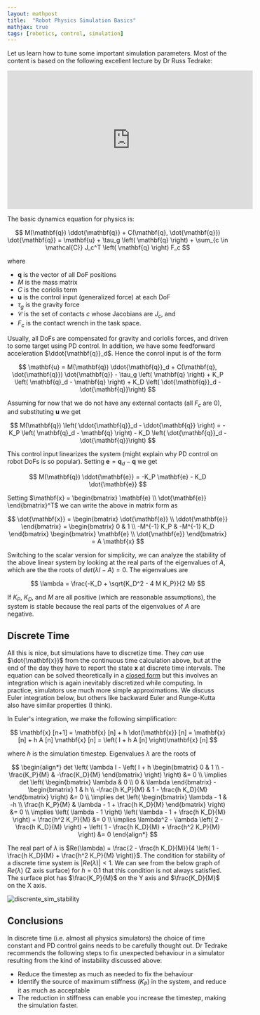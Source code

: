 ```yaml
---
layout: mathpost
title:  "Robot Physics Simulation Basics"
mathjax: true
tags: [robotics, control, simulation]
---
```


Let us learn how to tune some important simulation parameters. Most of the content is based on the following excellent
lecture by Dr Russ Tedrake:

<iframe width="560" height="315" src="https://www.youtube.com/embed/N19SU7vgX7c" title="YouTube video player"
frameborder="0" allow="accelerometer; autoplay; clipboard-write; encrypted-media; gyroscope; picture-in-picture"
allowfullscreen></iframe>

The basic dynamics equation for physics is:

$$
M(\mathbf{q}) \ddot{\mathbf{q}} + C(\mathbf{q}, \dot{\mathbf{q}}) \dot{\mathbf{q}} =
\mathbf{u} + \tau_g \left( \mathbf{q} \right) + \sum_{c \in \mathcal{C}} J_c^T \left( \mathbf{q} \right) F_c
$$

where
- $\mathbf{q}$ is the vector of all DoF positions
- $M$ is the mass matrix
- $C$ is the coriolis term
- $\mathbf{u}$ is the control input (generalized force) at each DoF
- $\tau_g$ is the gravity force
- $\mathcal{C}$ is the set of contacts $c$ whose Jacobians are $J_c$, and
- $F_c$ is the contact wrench in the task space.

Usually, all DoFs are compensated for gravity and coriolis forces, and driven to some target using PD control.
In addition, we have some feedforward acceleration $\ddot{\mathbf{q}}_d$. Hence the conrol input is of the form

$$
\mathbf{u} =
M(\mathbf{q}) \ddot{\mathbf{q}}_d + 
C(\mathbf{q}, \dot{\mathbf{q}}) \dot{\mathbf{q}} -
\tau_g \left( \mathbf{q} \right) +
K_P \left( \mathbf{q}_d - \mathbf{q} \right) +
K_D \left( \dot{\mathbf{q}}_d - \dot{\mathbf{q}}\right)
$$

Assuming for now that we do not have any external contacts (all $F_c$ are 0), and substituting $\mathbf{u}$ we get

$$
M(\mathbf{q}) \left( \ddot{\mathbf{q}}_d - \ddot{\mathbf{q}} \right) =
-K_P \left( \mathbf{q}_d - \mathbf{q} \right) -
K_D \left( \dot{\mathbf{q}}_d - \dot{\mathbf{q}}\right)
$$

This control input linearizes the system (might explain why PD control on robot DoFs is so popular).
Setting $\mathbf{e} = \mathbf{q}_d - \mathbf{q}$ we get

$$
M(\mathbf{q}) \ddot{\mathbf{e}} = -K_P \mathbf{e} - K_D \dot{\mathbf{e}}
$$

Setting $\mathbf{x} = \begin{bmatrix} \mathbf{e} \\ \dot{\mathbf{e}} \end{bmatrix}^T$ we can write the above in matrix form as

$$
\dot{\mathbf{x}} =
\begin{bmatrix} \dot{\mathbf{e}} \\ \ddot{\mathbf{e}} \end{bmatrix} =
\begin{bmatrix} 0 & 1 \\ -M^{-1} K_P & -M^{-1} K_D \end{bmatrix} \begin{bmatrix} \mathbf{e} \\ \dot{\mathbf{e}} \end{bmatrix} =
A \mathbf{x}
$$

Switching to the scalar version for simplicity, we can analyze the stability of the above linear system by looking at
the real parts of the eigenvalues of $A$, which are the the roots of $det \left( \lambda I - A \right) = 0$. The
eigenvalues are

$$
\lambda = \frac{-K_D + \sqrt{K_D^2 - 4 M K_P}}{2 M}
$$

If $K_P$, $K_D$, and $M$ are all positive (which are reasonable assumptions), the system is stable because the
real parts of the eigenvalues of $A$ are negative.

## Discrete Time

All this is nice, but simulations have to discretize time. They _can_ use $\dot{\mathbf{x}}$ from the continuous time
calculation above, but at the end of the day they have to report the state $\mathbf{x}$ at discrete time intervals.
The equation can be solved theoretically in a [closed form](https://en.wikipedia.org/wiki/Linear_differential_equation)
but this involves an integration which is again inevitably discretized while computing. In practice, simulators use
much more simple approximations. We discuss Euler integration below, but others like backward Euler and Runge-Kutta
also have similar properties (I think).

In Euler's integration, we make the following simplification:

$$
\mathbf{x} [n+1] =
\mathbf{x} [n] + h \dot{\mathbf{x}} [n] =
\mathbf{x} [n] + h A [n] \mathbf{x} [n] =
\left( I + h A [n] \right)\mathbf{x} [n]
$$

where $h$ is the simulation timestep. Eigenvalues $\lambda$ are the roots of

$$
\begin{align*}
det \left( \lambda I - \left( I + h \begin{bmatrix} 0 & 1 \\ -\frac{K_P}{M} & -\frac{K_D}{M} \end{bmatrix} \right) \right) &= 0 \\
\implies det \left( \begin{bmatrix} \lambda & 0 \\ 0 & \lambda \end{bmatrix} - \begin{bmatrix} 1 & h \\ -\frac{h K_P}{M} & 1 - \frac{h K_D}{M} \end{bmatrix} \right) &= 0 \\
\implies det \left( \begin{bmatrix} \lambda - 1 & -h \\ \frac{h K_P}{M} & \lambda - 1 + \frac{h K_D}{M} \end{bmatrix} \right) &= 0  \\
\implies \left( \lambda - 1 \right) \left( \lambda - 1 + \frac{h K_D}{M} \right) + \frac{h^2 K_P}{M} &= 0 \\
\implies \lambda^2 - \lambda \left( 2 - \frac{h K_D}{M} \right) + \left( 1 - \frac{h K_D}{M} + \frac{h^2 K_P}{M} \right) &= 0
\end{align*}
$$

The real part of $\lambda$ is $Re(\lambda) = \frac{2 - \frac{h K_D}{M}}{4 \left( 1 - \frac{h K_D}{M} + \frac{h^2 K_P}{M} \right)}$.
The condition for stability of a discrete time system is $\vert Re(\lambda) \vert < 1$. We can see from the below graph
of $Re(\lambda)$ (Z axis surface) for $h = 0.1$ that this condition is not always satisfied. The surface plot has
$\frac{K_P}{M}$ on the Y axis and $\frac{K_D}{M}$ on the X axis.

![discrente_sim_stability]({{site.baseurl}}/assets/images/discrete_sim_stability.png)

## Conclusions

In discrete time (i.e. almost all physics simulators) the choice of time constant and PD control gains needs to be
carefully thought out. Dr Tedrake recommends the following steps to fix unexpected behaviour in a simulator resulting
from the kind of instability discussed above:
- Reduce the timestep as much as needed to fix the behaviour
- Identify the source of maximum stiffness ($K_P$) in the system, and reduce it as much as acceptable
- The reduction in stiffness can enable you increase the timestep, making the simulation faster.